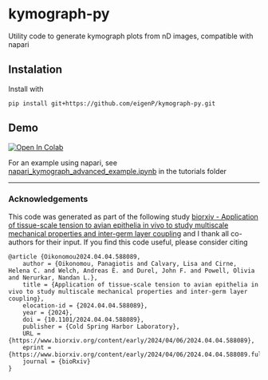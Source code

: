 # kymograph-py
Utility code to generate kymograph plots from nD images, compatible with napari



## Instalation

Install with

```
pip install git+https://github.com/eigenP/kymograph-py.git
```

## Demo

[![Open In Colab](https://colab.research.google.com/assets/colab-badge.svg)](https://colab.research.google.com/github/eigenP/kymograph-py/blob/main/tutorials/colab_test_kymograph_py.ipynb)


For an example using napari, see [napari_kymograph_advanced_example.ipynb](https://github.com/eigenP/kymograph-py/blob/main/tutorials/napari_kymograph_advanced_example.ipynb) in the tutorials folder

---

### Acknowledgements

This code was generated as part of the following study [biorxiv - Application of tissue-scale tension to avian epithelia in vivo to study multiscale mechanical properties and inter-germ layer coupling](https://www.biorxiv.org/content/10.1101/2024.04.04.588089v1) and I thank all co-authors for their input. If you find this code useful, please consider citing

```
@article {Oikonomou2024.04.04.588089,
	author = {Oikonomou, Panagiotis and Calvary, Lisa and Cirne, Helena C. and Welch, Andreas E. and Durel, John F. and Powell, Olivia and Nerurkar, Nandan L.},
	title = {Application of tissue-scale tension to avian epithelia in vivo to study multiscale mechanical properties and inter-germ layer coupling},
	elocation-id = {2024.04.04.588089},
	year = {2024},
	doi = {10.1101/2024.04.04.588089},
	publisher = {Cold Spring Harbor Laboratory},
	URL = {https://www.biorxiv.org/content/early/2024/04/06/2024.04.04.588089},
	eprint = {https://www.biorxiv.org/content/early/2024/04/06/2024.04.04.588089.full.pdf},
	journal = {bioRxiv}
}
```
